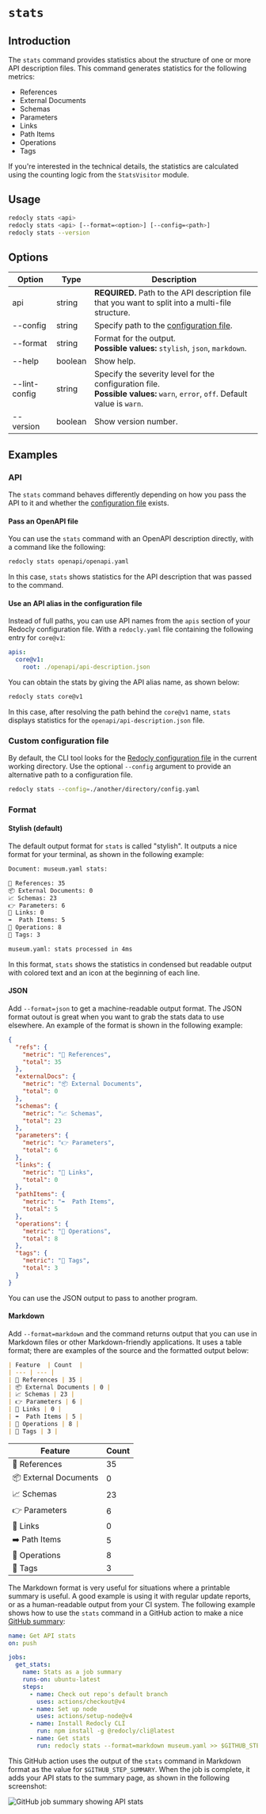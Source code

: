 # `stats`

## Introduction

The `stats` command provides statistics about the structure of one or more API description files.
This command generates statistics for the following metrics:

- References
- External Documents
- Schemas
- Parameters
- Links
- Path Items
- Operations
- Tags

If you're interested in the technical details, the statistics are calculated using the counting logic from the `StatsVisitor` module.

## Usage

```bash
redocly stats <api>
redocly stats <api> [--format=<option>] [--config=<path>]
redocly stats --version
```

## Options

| Option        | Type    | Description                                                                                                                        |
| ------------- | ------- | ---------------------------------------------------------------------------------------------------------------------------------- |
| api           | string  | **REQUIRED.** Path to the API description file that you want to split into a multi-file structure.                                 |
| --config      | string  | Specify path to the [configuration file](#custom-configuration-file).                                                              |
| --format      | string  | Format for the output.<br />**Possible values:** `stylish`, `json`, `markdown`.                                                    |
| --help        | boolean | Show help.                                                                                                                         |
| --lint-config | string  | Specify the severity level for the configuration file. <br/> **Possible values:** `warn`, `error`, `off`. Default value is `warn`. |
| --version     | boolean | Show version number.                                                                                                               |

## Examples

### API

The `stats` command behaves differently depending on how you pass the API to it and whether the [configuration file](#custom-configuration-file) exists.

#### Pass an OpenAPI file

You can use the `stats` command with an OpenAPI description directly, with a command like the following:

```bash
redocly stats openapi/openapi.yaml
```

In this case, `stats` shows statistics for the API description that was passed to the command.

#### Use an API alias in the configuration file

Instead of full paths, you can use API names from the `apis` section of your Redocly configuration file.
With a `redocly.yaml` file containing the following entry for `core@v1`:

```yaml
apis:
  core@v1:
    root: ./openapi/api-description.json
```

You can obtain the stats by giving the API alias name, as shown below:

```bash
redocly stats core@v1
```

In this case, after resolving the path behind the `core@v1` name, `stats` displays statistics for the `openapi/api-description.json` file.

### Custom configuration file

By default, the CLI tool looks for the [Redocly configuration file](../configuration/index.md) in the current working directory. Use the optional `--config` argument to provide an alternative path to a configuration file.

```bash
redocly stats --config=./another/directory/config.yaml
```

### Format

#### Stylish (default)

The default output format for `stats` is called "stylish".
It outputs a nice format for your terminal, as shown in the following example:

```bash
Document: museum.yaml stats:

🚗 References: 35
📦 External Documents: 0
📈 Schemas: 23
👉 Parameters: 6
🔗 Links: 0
➡️  Path Items: 5
👷 Operations: 8
🔖 Tags: 3

museum.yaml: stats processed in 4ms
```

In this format, `stats` shows the statistics in condensed but readable output with colored text and an icon at the beginning of each line.

#### JSON

Add `--format=json` to get a machine-readable output format.
The JSON format outout is great when you want to grab the stats data to use elsewhere.
An example of the format is shown in the following example:

```json
{
  "refs": {
    "metric": "🚗 References",
    "total": 35
  },
  "externalDocs": {
    "metric": "📦 External Documents",
    "total": 0
  },
  "schemas": {
    "metric": "📈 Schemas",
    "total": 23
  },
  "parameters": {
    "metric": "👉 Parameters",
    "total": 6
  },
  "links": {
    "metric": "🔗 Links",
    "total": 0
  },
  "pathItems": {
    "metric": "➡️  Path Items",
    "total": 5
  },
  "operations": {
    "metric": "👷 Operations",
    "total": 8
  },
  "tags": {
    "metric": "🔖 Tags",
    "total": 3
  }
}
```

You can use the JSON output to pass to another program.

#### Markdown

Add `--format=markdown` and the command returns output that you can use in Markdown files or other Markdown-friendly applications.
It uses a table format; there are examples of the source and the formatted output below:

```markdown
| Feature  | Count  |
| --- | --- |
| 🚗 References | 35 |
| 📦 External Documents | 0 |
| 📈 Schemas | 23 |
| 👉 Parameters | 6 |
| 🔗 Links | 0 |
| ➡️  Path Items | 5 |
| 👷 Operations | 8 |
| 🔖 Tags | 3 |
```

| Feature               | Count |
| --------------------- | ----- |
| 🚗 References         | 35    |
| 📦 External Documents | 0     |
| 📈 Schemas            | 23    |
| 👉 Parameters         | 6     |
| 🔗 Links              | 0     |
| ➡️ Path Items         | 5     |
| 👷 Operations         | 8     |
| 🔖 Tags               | 3     |

The Markdown format is very useful for situations where a printable summary is useful.
A good example is using it with regular update reports, or as a human-readable output from your CI system.
The following example shows how to use the `stats` command in a GitHub action to make a nice [GitHub summary](https://github.blog/2022-05-09-supercharging-github-actions-with-job-summaries/):

```yaml
name: Get API stats
on: push

jobs:
  get_stats:
    name: Stats as a job summary
    runs-on: ubuntu-latest
    steps:
      - name: Check out repo's default branch
        uses: actions/checkout@v4
      - name: Set up node
        uses: actions/setup-node@v4
      - name: Install Redocly CLI
        run: npm install -g @redocly/cli@latest
      - name: Get stats
        run: redocly stats --format=markdown museum.yaml >> $GITHUB_STEP_SUMMARY 2>&1
```

This GitHub action uses the output of the `stats` command in Markdown format as the value for `$GITHUB_STEP_SUMMARY`.
When the job is complete, it adds your API stats to the summary page, as shown in the following screenshot:

![GitHub job summary showing API stats](./images/stats-github-job-summary.png)
